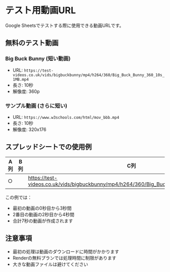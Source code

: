# テスト用動画URL

Google Sheetsでテストする際に使用できる動画URLです。

## 無料のテスト動画

### Big Buck Bunny (短い動画)
- URL: `https://test-videos.co.uk/vids/bigbuckbunny/mp4/h264/360/Big_Buck_Bunny_360_10s_1MB.mp4`
- 長さ: 10秒
- 解像度: 360p

### サンプル動画 (さらに短い)
- URL: `https://www.w3schools.com/html/mov_bbb.mp4`
- 長さ: 10秒
- 解像度: 320x176

## スプレッドシートでの使用例

| A列 | B列 | C列 | D列 | E列 | F列 | G列 | H列 |
|-----|-----|-----|-----|-----|-----|-----|-----|
| ○ | | https://test-videos.co.uk/vids/bigbuckbunny/mp4/h264/360/Big_Buck_Bunny_360_10s_1MB.mp4 | 0 | 3 | https://www.w3schools.com/html/mov_bbb.mp4 | 2 | 4 |

この例では：
- 最初の動画の0秒目から3秒間
- 2番目の動画の2秒目から4秒間
- 合計7秒の動画が作成されます

## 注意事項
- 最初の処理は動画のダウンロードに時間がかかります
- Renderの無料プランでは処理時間に制限があります
- 大きな動画ファイルは避けてください